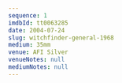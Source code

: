 ```yaml
---
sequence: 1
imdbId: tt0063285
date: 2004-07-24
slug: witchfinder-general-1968
medium: 35mm
venue: AFI Silver
venueNotes: null
mediumNotes: null
---
```

